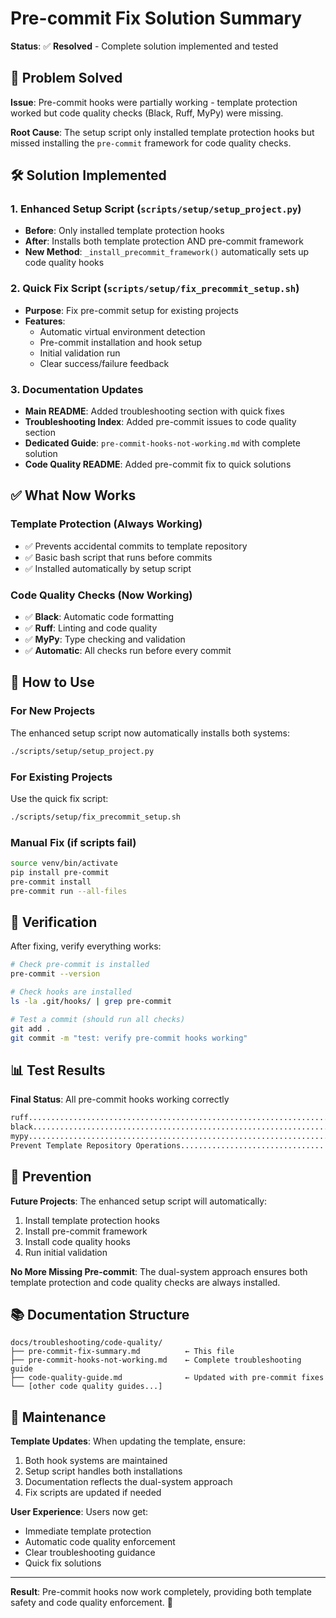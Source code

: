 # Pre-commit Fix Solution Summary

**Status**: ✅ **Resolved** - Complete solution implemented and tested

## 🎯 Problem Solved

**Issue**: Pre-commit hooks were partially working - template protection worked but code quality checks (Black, Ruff, MyPy) were missing.

**Root Cause**: The setup script only installed template protection hooks but missed installing the `pre-commit` framework for code quality checks.

## 🛠️ Solution Implemented

### 1. **Enhanced Setup Script** (`scripts/setup/setup_project.py`)
- **Before**: Only installed template protection hooks
- **After**: Installs both template protection AND pre-commit framework
- **New Method**: `_install_precommit_framework()` automatically sets up code quality hooks

### 2. **Quick Fix Script** (`scripts/setup/fix_precommit_setup.sh`)
- **Purpose**: Fix pre-commit setup for existing projects
- **Features**: 
  - Automatic virtual environment detection
  - Pre-commit installation and hook setup
  - Initial validation run
  - Clear success/failure feedback

### 3. **Documentation Updates**
- **Main README**: Added troubleshooting section with quick fixes
- **Troubleshooting Index**: Added pre-commit issues to code quality section
- **Dedicated Guide**: `pre-commit-hooks-not-working.md` with complete solution
- **Code Quality README**: Added pre-commit fix to quick solutions

## ✅ What Now Works

### **Template Protection** (Always Working)
- ✅ Prevents accidental commits to template repository
- ✅ Basic bash script that runs before commits
- ✅ Installed automatically by setup script

### **Code Quality Checks** (Now Working)
- ✅ **Black**: Automatic code formatting
- ✅ **Ruff**: Linting and code quality
- ✅ **MyPy**: Type checking and validation
- ✅ **Automatic**: All checks run before every commit

## 🚀 How to Use

### **For New Projects**
The enhanced setup script now automatically installs both systems:
```bash
./scripts/setup/setup_project.py
```

### **For Existing Projects**
Use the quick fix script:
```bash
./scripts/setup/fix_precommit_setup.sh
```

### **Manual Fix** (if scripts fail)
```bash
source venv/bin/activate
pip install pre-commit
pre-commit install
pre-commit run --all-files
```

## 🔧 Verification

After fixing, verify everything works:
```bash
# Check pre-commit is installed
pre-commit --version

# Check hooks are installed
ls -la .git/hooks/ | grep pre-commit

# Test a commit (should run all checks)
git add .
git commit -m "test: verify pre-commit hooks working"
```

## 📊 Test Results

**Final Status**: All pre-commit hooks working correctly
```bash
ruff.....................................................................Passed
black....................................................................Passed
mypy.....................................................................Passed
Prevent Template Repository Operations...................................Passed
```

## 🎯 Prevention

**Future Projects**: The enhanced setup script will automatically:
1. Install template protection hooks
2. Install pre-commit framework
3. Install code quality hooks
4. Run initial validation

**No More Missing Pre-commit**: The dual-system approach ensures both template protection and code quality checks are always installed.

## 📚 Documentation Structure

```
docs/troubleshooting/code-quality/
├── pre-commit-fix-summary.md          ← This file
├── pre-commit-hooks-not-working.md    ← Complete troubleshooting guide
├── code-quality-guide.md              ← Updated with pre-commit fixes
└── [other code quality guides...]
```

## 🔄 Maintenance

**Template Updates**: When updating the template, ensure:
1. Both hook systems are maintained
2. Setup script handles both installations
3. Documentation reflects the dual-system approach
4. Fix scripts are updated if needed

**User Experience**: Users now get:
- Immediate template protection
- Automatic code quality enforcement
- Clear troubleshooting guidance
- Quick fix solutions

---

**Result**: Pre-commit hooks now work completely, providing both template safety and code quality enforcement. 🎉
